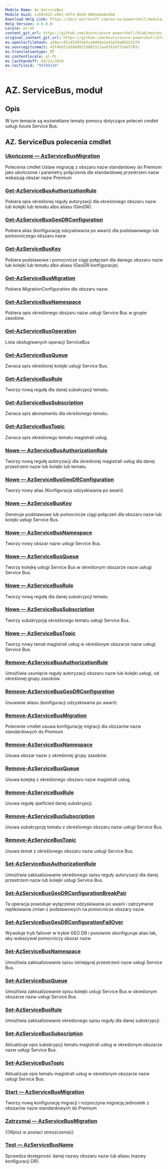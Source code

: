 ```yaml
---
Module Name: Az.ServiceBus
Module Guid: cc69c625-e961-43f4-8b50-0061eba6e4b6
Download Help Link: https://docs.microsoft.com/en-us/powershell/module/az.servicebus
Help Version: 4.0.0.0
Locale: en-US
content_git_url: https://github.com/Azure/azure-powershell/blob/master/src/ServiceBus/ServiceBus/help/Az.ServiceBus.md
original_content_git_url: https://github.com/Azure/azure-powershell/blob/master/src/ServiceBus/ServiceBus/help/Az.ServiceBus.md
ms.openlocfilehash: a20ecc91cd2597eb3ce846da2e43e3da861b12fd
ms.sourcegitcommit: 43f4bdf2a59dd82fd881512aa9761bf72eb5703c
ms.translationtype: MT
ms.contentlocale: pl-PL
ms.lasthandoff: 04/23/2019
ms.locfileid: "93704234"
---
```

# AZ. ServiceBus, moduł
## Opis
W tym temacie są wyświetlane tematy pomocy dotyczące poleceń cmdlet usługi Azure Service Bus.

## AZ. ServiceBus polecenia cmdlet
### [Ukończone — AzServiceBusMigration](Complete-AzServiceBusMigration.md)
Polecenia cmdlet Ustaw migrację z obszaru nazw standardowy do Premium jako ukończone i parametry połączenia dla standardowej przestrzeni nazw wskazują obszar nazw Premium

### [Get-AzServiceBusAuthorizationRule](Get-AzServiceBusAuthorizationRule.md)
Pobiera opis określonej reguły autoryzacji dla określonego obszaru nazw lub kolejki lub tematu albo aliasu (GeoDR). 

### [Get-AzServiceBusGeoDRConfiguration](Get-AzServiceBusGeoDRConfiguration.md)
Pobiera alias (konfigurację odzyskiwania po awarii) dla podstawowego lub pomocniczego obszaru nazw

### [Get-AzServiceBusKey](Get-AzServiceBusKey.md)
Pobiera podstawowe i pomocnicze ciągi połączeń dla danego obszaru nazw lub kolejki lub tematu albo aliasu (GeoDR konfiguracje).

### [Get-AzServiceBusMigration](Get-AzServiceBusMigration.md)
Pobiera MigrationConfiguration dla obszaru nazw.

### [Get-AzServiceBusNamespace](Get-AzServiceBusNamespace.md)
Pobiera opis określonego obszaru nazw usługi Service Bus w grupie zasobów.

### [Get-AzServiceBusOperation](Get-AzServiceBusOperation.md)
Lista obsługiwanych operacji ServiceBus

### [Get-AzServiceBusQueue](Get-AzServiceBusQueue.md)
Zwraca opis określonej kolejki usługi Service Bus.

### [Get-AzServiceBusRule](Get-AzServiceBusRule.md)
Tworzy nową regułę dla danej subskrypcji tematu. 

### [Get-AzServiceBusSubscription](Get-AzServiceBusSubscription.md)
Zwraca opis abonamentu dla określonego tematu.

### [Get-AzServiceBusTopic](Get-AzServiceBusTopic.md)
Zwraca opis określonego tematu magistrali usług.

### [Nowe — AzServiceBusAuthorizationRule](New-AzServiceBusAuthorizationRule.md)
Tworzy nową regułę autoryzacji dla określonej magistrali usług dla danej przestrzeni nazw lub kolejki lub tematu.

### [Nowe — AzServiceBusGeoDRConfiguration](New-AzServiceBusGeoDRConfiguration.md)
Tworzy nowy alias (Konfiguracja odzyskiwania po awarii)

### [Nowe — AzServiceBusKey](New-AzServiceBusKey.md)
Generuje podstawowe lub pomocnicze ciągi połączeń dla obszaru nazw lub kolejki usługi Service Bus.

### [Nowe — AzServiceBusNamespace](New-AzServiceBusNamespace.md)
Tworzy nowy obszar nazw usługi Service Bus.

### [Nowe — AzServiceBusQueue](New-AzServiceBusQueue.md)
Tworzy kolejkę usługi Service Bus w określonym obszarze nazw usługi Service Bus.

### [Nowe — AzServiceBusRule](New-AzServiceBusRule.md)
Tworzy nową regułę dla danej subskrypcji tematu. 

### [Nowe — AzServiceBusSubscription](New-AzServiceBusSubscription.md)
Tworzy subskrypcję określonego tematu usługi Service Bus.

### [Nowe — AzServiceBusTopic](New-AzServiceBusTopic.md)
Tworzy nowy temat magistrali usług w określonym obszarze nazw usługi Service Bus.

### [Remove-AzServiceBusAuthorizationRule](Remove-AzServiceBusAuthorizationRule.md)
Umożliwia usunięcie reguły autoryzacji obszaru nazw lub kolejki usługi, od określonej grupy zasobów.

### [Remove-AzServiceBusGeoDRConfiguration](Remove-AzServiceBusGeoDRConfiguration.md)
Usuwanie aliasu (konfiguracji odzyskiwania po awarii)

### [Remove-AzServiceBusMigration](Remove-AzServiceBusMigration.md)
Polecenie cmdlet usuwa konfigurację migracji dla obszarów nazw standardowych do Premium

### [Remove-AzServiceBusNamespace](Remove-AzServiceBusNamespace.md)
Usuwa obszar nazw z określonej grupy zasobów. 

### [Remove-AzServiceBusQueue](Remove-AzServiceBusQueue.md)
Usuwa kolejkę z określonego obszaru nazw magistrali usług.

### [Remove-AzServiceBusRule](Remove-AzServiceBusRule.md)
Usuwa regułę speficied danej subskrypcji.

### [Remove-AzServiceBusSubscription](Remove-AzServiceBusSubscription.md)
Usuwa subskrypcję tematu z określonego obszaru nazw usługi Service Bus.

### [Remove-AzServiceBusTopic](Remove-AzServiceBusTopic.md)
Usuwa temat z określonego obszaru nazw usługi Service Bus.

### [Set-AzServiceBusAuthorizationRule](Set-AzServiceBusAuthorizationRule.md)
Umożliwia zaktualizowanie określonego opisu reguły autoryzacji dla danej przestrzeni nazw lub kolejki usługi Service Bus.

### [Set-AzServiceBusGeoDRConfigurationBreakPair](Set-AzServiceBusGeoDRConfigurationBreakPair.md)
Ta operacja powoduje wyłączenie odzyskiwania po awarii i zatrzymanie replikowania zmian z podstawowych na pomocnicze obszary nazw.

### [Set-AzServiceBusGeoDRConfigurationFailOver](Set-AzServiceBusGeoDRConfigurationFailOver.md)
Wywołuje tryb failover w trybie GEO DR i ponownie skonfiguruje alias tak, aby wskazywał pomocniczy obszar nazw

### [Set-AzServiceBusNamespace](Set-AzServiceBusNamespace.md)
Umożliwia zaktualizowanie opisu istniejącej przestrzeni nazw usługi Service Bus.

### [Set-AzServiceBusQueue](Set-AzServiceBusQueue.md)
Umożliwia zaktualizowanie opisu kolejki usługi Service Bus w określonym obszarze nazw usługi Service Bus.

### [Set-AzServiceBusRule](Set-AzServiceBusRule.md)
Umożliwia zaktualizowanie określonego opisu reguły dla danej subskrypcji.

### [Set-AzServiceBusSubscription](Set-AzServiceBusSubscription.md)
Aktualizuje opis subskrypcji tematu magistrali usług w określonym obszarze nazw usługi Service Bus.

### [Set-AzServiceBusTopic](Set-AzServiceBusTopic.md)
Aktualizuje opis tematu magistrali usług w określonym obszarze nazw usługi Service Bus.

### [Start — AzServiceBusMigration](Start-AzServiceBusMigration.md)
Tworzy nową konfigurację migracji i rozpoczyna migrację jednostek z obszarów nazw standardowych do Premium

### [Zatrzymaj — AzServiceBusMigration](Stop-AzServiceBusMigration.md)
{{Wpisz w postaci streszczenia}}

### [Test — AzServiceBusName](Test-AzServiceBusName.md)
Sprawdza dostępność danej nazwy obszaru nazw lub aliasu (nazwy konfiguracji DR). 

